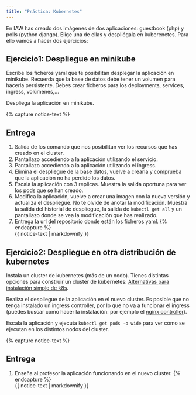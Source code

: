 ```yaml
---
title: "Práctica: Kubernetes"
---
```


En IAW has creado dos imágenes de dos aplicaciones: guestbook (php) y polls (python django). Elige una de ellas y despliégala en kuberenetes. Para ello vamos a hacer dos ejercicios:

## Ejercicio1: Despliegue en minikube

Escribe los ficheros yaml que te posibilitan desplegar la aplicación en minikube. Recuerda que la base de datos debe tener un volumen para hacerla persistente. Debes crear ficheros para los deployments, services, ingress, volúmenes,...

Despliega la aplicación en minikube.

{% capture notice-text %}
## Entrega

1. Salida de los comando que nos posibilitan ver los recursos que has creado en el cluster.
2. Pantallazo accediendo a la aplicación utilizando el servicio.
3. Pantallazo accediendo a la aplicación utilizando el ingress.
4. Elimina el despliegue de la base datos, vuelve a crearla y comprueba que la aplicación no ha perdido los datos.
5. Escala la aplicación con 3 replicas. Muestra la salida oportuna para ver los pods que se han creado.
6. Modifica la aplicación, vuelve a crear una imagen con la nueva versión y actualiza el despliegue. No te olvide de anotar la modificación. Muestra la salida del historial de despliegue, la salida de `kubectl get all` y un pantallazo donde se vea la modificación que has realizado.
7. Entrega la url del repositorio donde están los ficheros yaml.
{% endcapture %}<div class="notice--info">{{ notice-text | markdownify }}</div>

## Ejercicio2: Despliegue en otra distribución de kubernetes

Instala un cluster de kubernetes (más de un nodo). Tienes distintas opciones para construir un cluster de kubernetes: [Alternativas para instalación simple de k8s](https://github.com/iesgn/curso_kubernetes_cep/blob/main/modulo2/alternativas.md).

Realiza el despliegue de la aplicación en el nuevo cluster. Es posible que no tenga instalado un ingress controller, por lo que no va a funcionar el ingress (puedes buscar como hacer la instalación: por ejemplo el [nginx controller](https://kubernetes.github.io/ingress-nginx/)).

Escala la aplicación y ejecuta `kubectl get pods -o wide` para ver cómo se ejecutan en los distintos nodos del cluster.

{% capture notice-text %}
## Entrega

1. Enseña al profesor la aplicación funcionando en el nuevo cluster.
{% endcapture %}<div class="notice--info">{{ notice-text | markdownify }}</div>